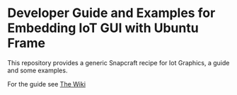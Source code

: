 # Developer Guide and Examples for Embedding IoT GUI with Ubuntu Frame

This repository provides a generic Snapcraft recipe for Iot Graphics, a guide and some examples.

For the guide see [The Wiki](https://github.com/MirServer/iot-example-graphical-snap/wiki/Embedding-IOT-GUI-with-Ubuntu-Frame)